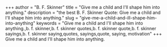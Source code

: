 +++
author = "B. F. Skinner"
title = "Give me a child and I'll shape him into anything."
description = "the best B. F. Skinner Quote: Give me a child and I'll shape him into anything."
slug = "give-me-a-child-and-ill-shape-him-into-anything"
keywords = "Give me a child and I'll shape him into anything.,b. f. skinner,b. f. skinner quotes,b. f. skinner quote,b. f. skinner sayings,b. f. skinner saying,quotes, sayings,quote, saying, motivation"
+++
Give me a child and I'll shape him into anything.
